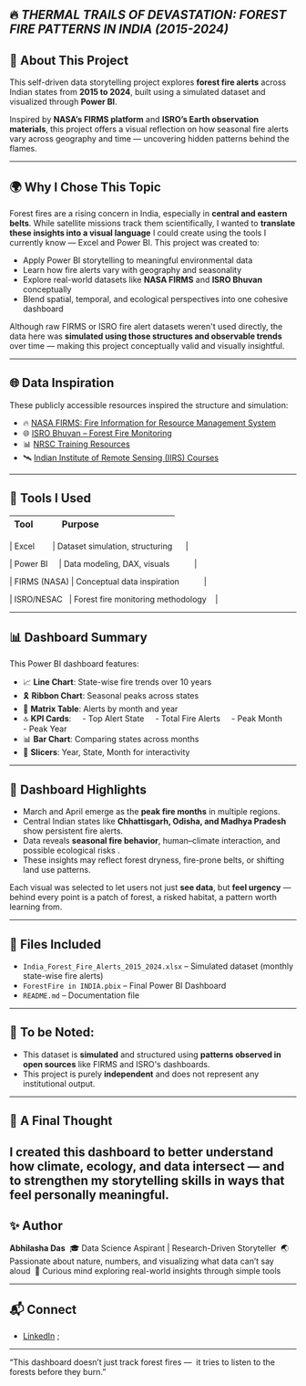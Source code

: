 ## 🔥 *THERMAL TRAILS OF DEVASTATION: FOREST FIRE PATTERNS IN INDIA (2015-2024)*

## 🌱 About This Project

This self-driven data storytelling project explores **forest fire alerts** across Indian states from **2015 to 2024**, built using a simulated dataset and visualized through **Power BI**.

Inspired by **NASA’s FIRMS platform** and **ISRO’s Earth observation materials**, this project offers a visual reflection on how seasonal fire alerts vary across geography and time — uncovering hidden patterns behind the flames.

---
## 🌍 Why I Chose This Topic

Forest fires are a rising concern in India, especially in **central and eastern belts**. While satellite missions track them scientifically, I wanted to **translate these insights into a visual language** I could create using the tools I currently know — Excel and Power BI.
This project was created to:
- Apply Power BI storytelling to meaningful environmental data
- Learn how fire alerts vary with geography and seasonality
- Explore real-world datasets like **NASA FIRMS** and **ISRO Bhuvan** conceptually
- Blend spatial, temporal, and ecological perspectives into one cohesive dashboard

Although raw FIRMS or ISRO fire alert datasets weren't used directly, the data here was **simulated using those structures and observable trends** over time — making this project conceptually valid and visually insightful.

---
## 🌐 Data Inspiration

These publicly accessible resources inspired the structure and simulation:

- 🔥 [NASA FIRMS: Fire Information for Resource Management System](https://firms.modaps.eosdis.nasa.gov/)
- 🌐 [ISRO Bhuvan – Forest Fire Monitoring](https://bhuvan.nrsc.gov.in/)
- 📊 [NRSC Training Resources](https://www.nrsc.gov.in/)
- 🛰️ [Indian Institute of Remote Sensing (IIRS) Courses](https://elearning.iirs.gov.in/)

---
## 🔧 Tools I Used

| Tool         | Purpose                              |
|--------------|--------------------------------------|

| Excel        | Dataset simulation, structuring      |

| Power BI     | Data modeling, DAX, visuals           |

| FIRMS (NASA) | Conceptual data inspiration           |

| ISRO/NESAC   | Forest fire monitoring methodology    |

---
## 📊 Dashboard Summary

This Power BI dashboard features:

- 📈 **Line Chart**: State-wise fire trends over 10 years 
- 🎗️ **Ribbon Chart**: Seasonal peaks across states 
- 🧮 **Matrix Table**: Alerts by month and year 
- 🔝 **KPI Cards**: 
   - Top Alert State 
   - Total Fire Alerts 
   - Peak Month 
   - Peak Year 
- 📊 **Bar Chart**: Comparing states across months 
- 🎯 **Slicers**: Year, State, Month for interactivity

---
## 🧠 Dashboard Highlights

- March and April emerge as the **peak fire months** in multiple regions.
- Central Indian states like **Chhattisgarh, Odisha, and Madhya Pradesh** show persistent fire alerts. 
- Data reveals **seasonal fire behavior**, human–climate interaction, and possible ecological risks .
- These insights may reflect forest dryness, fire-prone belts, or shifting land use patterns.

Each visual was selected to let users not just **see data**, but **feel urgency** — behind every point is a patch of forest, a risked habitat, a pattern worth learning from.

---
## 📁 Files Included

- `India_Forest_Fire_Alerts_2015_2024.xlsx` – Simulated dataset (monthly state-wise fire alerts) 
- `ForestFire in INDIA.pbix` – Final Power BI Dashboard 
- `README.md` – Documentation file

---

## 📌 To be Noted:

- This dataset is **simulated** and structured using **patterns observed in open sources** like FIRMS and ISRO's dashboards.
- This project is purely **independent** and does not represent any institutional output.

---

## 💫 A Final Thought

I created this dashboard to better understand how **climate, ecology, and data** intersect — and to strengthen my storytelling skills in ways that feel personally meaningful.
---
## ✨ Author

**Abhilasha Das** 
🎓 Data Science Aspirant | Research-Driven Storyteller 
🌏 Passionate about nature, numbers, and visualizing what data can’t say aloud 
📍 Curious mind exploring real-world insights through simple tools

---
## 📬 Connect
- [LinkedIn](https://www.linkedin.com/in/abhilasha-das) ;
---

“This dashboard doesn’t just track forest fires — 
it tries to listen to the forests before they burn.”
